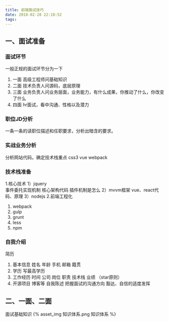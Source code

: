 ```yaml
---
title: 前端面试技巧
date: 2018-02-28 22:10:52
tags:
---
```


## 一、面试准备

### 面试环节
一般正规的面试环节分为一下
1. 一面
高级工程师问基础知识
2. 二面
技术负责人问源码，底层原理
3. 三面
业务负责人问业务层面，业务能力，有什么成果，你推动了什么，你改变了什么
4. 四面
hr面试，看中沟通、性格以及潜力

### 职位JD分析
一条一条的读职位描述和任职要求，分析出暗含的要求。

### 实战业务分析
分析网站代码，确定技术栈重点
css3 vue webpack

### 技术栈准备
1.核心技术
1）jquery      
事件委托实现机制
核心架构代码
插件机制是怎么
2）mvvm框架
vue、react代码、原理
3）nodejs
2.前端工程化
1. webpack 
2. gulp 
3. grunt 
4. less 
5. npm

### 自我介绍
简历
1. 基本信息 姓名 年龄 手机 邮箱 籍贯
2. 学历 写最高学历
3. 工作经历 时间 公司 岗位 职责 技术栈 业绩 （star原则）
4. 开源项目 博客等
自我陈述
把握面试的沟通方向
豁达、自信的适度发挥

## 二、一面、二面
面试基础知识
{% asset_img 知识体系.png 知识体系 %}